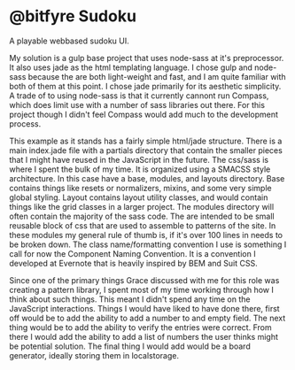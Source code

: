# @bitfyre Sudoku

A playable webbased sudoku UI.

My solution is a gulp base project that uses node-sass at it's preprocessor.
It also uses jade as the html templating language. I chose gulp and node-sass
because the are both light-weight and fast, and I am quite familiar with both
of them at this point. I chose jade primarily for its aesthetic simplicity. A
trade of to using node-sass is that it currently cannont run Compass, which
does limit use with a number of sass libraries out there. For this project
though I didn't feel Compass would add much to the development process.

This example as it stands has a fairly simple html/jade structure. There is a
main index.jade file with a partials directory that contain the smaller pieces
that I might have reused in the JavaScript in the future. The css/sass is where
I spent the bulk of my time. It is organized using a SMACSS style architecture.
In this case have a base, modules, and layouts directory. Base contains things
like resets or normalizers, mixins, and some very simple global styling. Layout
contains layout utility classes, and would contain things like the grid classes
in a larger project. The modules directory will often contain the majority of
the sass code. The are intended to be small reusable block of css that are used
to assemble to patterns of the site. In these modules my general rule of thumb
is, if it's over 100 lines in needs to be broken down. The class name/formatting
convention I use is something I call for now the Component Naming Convention.
It is a convention I developed at Evernote that is heavily inspired by BEM and
Suit CSS.

Since one of the primary things Grace discussed with me for this role was
creating a pattern library, I spent most of my time working through how I think
about such things. This meant I didn't spend any time on the JavaScript
interactions. Things I would have liked to have done there, first off would be
to add the ability to add a number to and empty field. The next thing would be
to add the ability to verify the entries were correct. From there I would add
the ability to add a list of numbers the user thinks might be potential
solution. The final thing I would add would be a board generator, ideally
storing them in localstorage.
